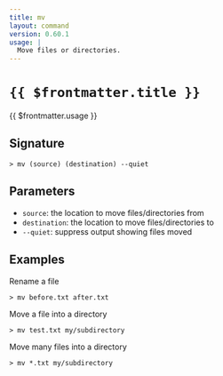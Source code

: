 ```yaml
---
title: mv
layout: command
version: 0.60.1
usage: |
  Move files or directories.
---
```


# `{{ $frontmatter.title }}`

<div style='white-space: pre-wrap;'>{{ $frontmatter.usage }}</div>

## Signature

```> mv (source) (destination) --quiet```

## Parameters

 -  `source`: the location to move files/directories from
 -  `destination`: the location to move files/directories to
 -  `--quiet`: suppress output showing files moved

## Examples

Rename a file
```shell
> mv before.txt after.txt
```

Move a file into a directory
```shell
> mv test.txt my/subdirectory
```

Move many files into a directory
```shell
> mv *.txt my/subdirectory
```
